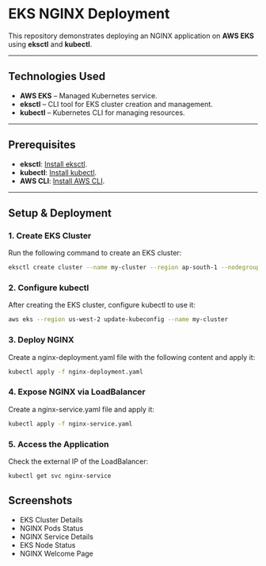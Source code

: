 # **EKS NGINX Deployment**

This repository demonstrates deploying an NGINX application on **AWS EKS** using **eksctl** and **kubectl**.

---

## **Technologies Used**
- **AWS EKS** – Managed Kubernetes service.
- **eksctl** – CLI tool for EKS cluster creation and management.
- **kubectl** – Kubernetes CLI for managing resources.

---

## **Prerequisites**
- **eksctl**: [Install eksctl](https://docs.aws.amazon.com/eks/latest/userguide/eksctl.html).
- **kubectl**: [Install kubectl](https://kubernetes.io/docs/tasks/tools/install-kubectl/).
- **AWS CLI**: [Install AWS CLI](https://aws.amazon.com/cli/).

---

## **Setup & Deployment**

### 1. **Create EKS Cluster**

Run the following command to create an EKS cluster:

```bash
eksctl create cluster --name my-cluster --region ap-south-1 --nodegroup-name standard-workers --node-type t2.medium --nodes 3 --managed
```
### 2. **Configure kubectl**

After creating the EKS cluster, configure kubectl to use it:

```bash
aws eks --region us-west-2 update-kubeconfig --name my-cluster
```
### 3. **Deploy NGINX**

Create a nginx-deployment.yaml file with the following content and apply it:

```bash
kubectl apply -f nginx-deployment.yaml
```
### 4. **Expose NGINX via LoadBalancer**

Create a nginx-service.yaml file and apply it:

```bash
kubectl apply -f nginx-service.yaml
```
### 5. **Access the Application**

Check the external IP of the LoadBalancer:

```bash
kubectl get svc nginx-service
```
## **Screenshots**
- EKS Cluster Details
- NGINX Pods Status
- NGINX Service Details
- EKS Node Status
- NGINX Welcome Page
